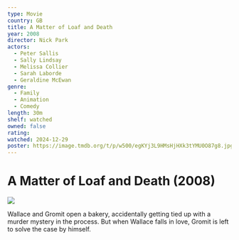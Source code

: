 ```yaml
---
type: Movie
country: GB
title: A Matter of Loaf and Death
year: 2008
director: Nick Park
actors:
  - Peter Sallis
  - Sally Lindsay
  - Melissa Collier
  - Sarah Laborde
  - Geraldine McEwan
genre:
  - Family
  - Animation
  - Comedy
length: 30m
shelf: watched
owned: false
rating:
watched: 2024-12-29
poster: https://image.tmdb.org/t/p/w500/egKYj3L9HMsHjHXk3tYMU0O87g8.jpg
---
```


# A Matter of Loaf and Death (2008)

![](https://image.tmdb.org/t/p/w500/egKYj3L9HMsHjHXk3tYMU0O87g8.jpg)

Wallace and Gromit open a bakery, accidentally getting tied up with a murder mystery in the process. But when Wallace falls in love, Gromit is left to solve the case by himself.